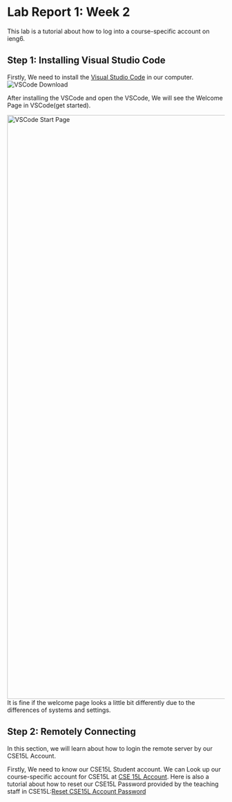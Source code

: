 # Lab Report 1: Week 2
This lab is a tutorial about how to log into a course-specific account on ieng6.
## Step 1: Installing Visual Studio Code
Firstly, We need to install the [Visual Studio Code](https://code.visualstudio.com/) in our computer.
![VSCode Download](https://user-images.githubusercontent.com/129908756/230742292-476df3eb-cacb-4268-a302-c059142035d2.jpg)

After installing the VSCode and open the VSCode, We will see the Welcome Page in VSCode(get started).

<img width="1349" alt="VSCode Start Page" src="https://user-images.githubusercontent.com/129908756/230742413-1127138c-5bef-4d9a-a794-d0185afded1e.png">
It is fine if the welcome page looks a little bit differently due to the differences of systems and settings.

## Step 2: Remotely Connecting
In this section, we will learn about how to login the remote server by our CSE15L Account.

Firstly, We need to know our CSE15L Student account. We can Look up our course-specific account for CSE15L at [CSE 15L Account](https://sdacs.ucsd.edu/~icc/index.php). Here is also a tutorial about how to reset our CSE15L Password provided by the teaching staff in CSE15L:[Reset CSE15L Account Password](https://drive.google.com/file/d/17IDZn8Qq7Q0RkYMxdiIR0o6HJ3B5YqSW/view)
